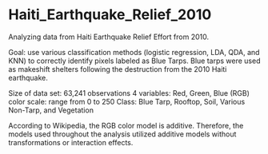 # Haiti_Earthquake_Relief_2010

Analyzing data from Haiti Earthquake Relief Effort from 2010.

Goal: use various classification methods (logistic regression, LDA, QDA, and KNN) to correctly identify pixels labeled as Blue Tarps.
Blue tarps were used as makeshift shelters following the destruction from the 2010 Haiti earthquake.

Size of data set:
63,241 observations
4 variables:
    Red, Green, Blue (RGB) color scale: range from 0 to 250
    Class: Blue Tarp, Rooftop, Soil, Various Non-Tarp, and Vegetation

According to Wikipedia, the RGB color model is additive. Therefore, the models used throughout the analysis utilized additive models without transformations or interaction effects.

